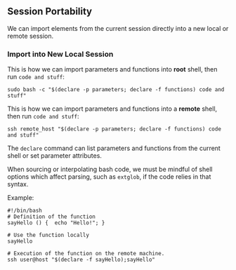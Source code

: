 ## Session Portability

We can import elements from the current session directly into a new local or remote session.

### Import into New Local Session

This is how we can import parameters and functions into **root** shell, then run `code and stuff`:

```
sudo bash -c "$(declare -p parameters; declare -f functions) code and stuff"
```

This is how we can import parameters and functions into a **remote** shell, then run `code and stuff`:

```
ssh remote_host "$(declare -p parameters; declare -f functions) code and stuff"
```

The `declare` command can list parameters and functions from the current shell or set parameter attributes.

When sourcing or interpolating bash code, we must be mindful of shell options which affect parsing, such as `extglob`, if the code relies in that syntax.

Example:

```
#!/bin/bash
# Definition of the function
sayHello () {  echo "Hello!"; }

# Use the function locally
sayHello

# Execution of the function on the remote machine.
ssh user@host "$(declare -f sayHello);sayHello"
```
